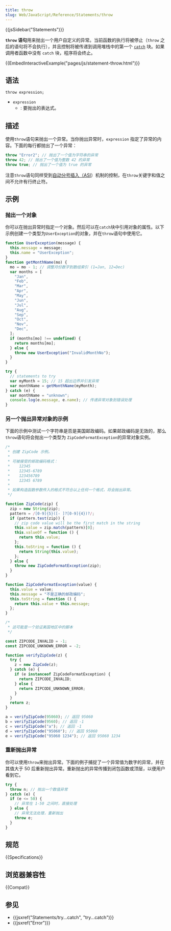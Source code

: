 ```yaml
---
title: throw
slug: Web/JavaScript/Reference/Statements/throw
---
```


{{jsSidebar("Statements")}}

**`throw`** **语句**用来抛出一个用户自定义的异常。当前函数的执行将被停止（`throw` 之后的语句将不会执行），并且控制将被传递到调用堆栈中的第一个 [`catch`](/zh-CN/docs/Web/JavaScript/Reference/Statements/try...catch) 块。如果调用者函数中没有 `catch` 块，程序将会终止。

{{EmbedInteractiveExample("pages/js/statement-throw.html")}}

## 语法

```plain
throw expression;
```

- `expression`
  - : 要抛出的表达式。

## 描述

使用`throw`语句来抛出一个异常。当你抛出异常时，`expression` 指定了异常的内容。下面的每行都抛出了一个异常：

```js
throw "Error2"; // 抛出了一个值为字符串的异常
throw 42; // 抛出了一个值为整数 42 的异常
throw true; // 抛出了一个值为 true 的异常
```

注意`throw`语句同样受到[自动分号插入（ASI](/zh-CN/docs/Web/JavaScript/Reference/Lexical_grammar#Automatic_semicolon_insertion)）机制的控制，在`throw`关键字和值之间不允许有行终止符。

## 示例

### 抛出一个对象

你可以在抛出异常时指定一个对象。然后可以在`catch`块中引用对象的属性。以下示例创建一个类型为`UserException`的对象，并在`throw`语句中使用它。

```js
function UserException(message) {
  this.message = message;
  this.name = "UserException";
}
function getMonthName(mo) {
  mo = mo - 1; // 调整月份数字到数组索引 (1=Jan, 12=Dec)
  var months = [
    "Jan",
    "Feb",
    "Mar",
    "Apr",
    "May",
    "Jun",
    "Jul",
    "Aug",
    "Sep",
    "Oct",
    "Nov",
    "Dec",
  ];
  if (months[mo] !== undefined) {
    return months[mo];
  } else {
    throw new UserException("InvalidMonthNo");
  }
}

try {
  // statements to try
  var myMonth = 15; // 15 超出边界并引发异常
  var monthName = getMonthName(myMonth);
} catch (e) {
  var monthName = "unknown";
  console.log(e.message, e.name); // 传递异常对象到错误处理
}
```

### 另一个抛出异常对象的示例

下面的示例中测试一个字符串是否是美国邮政编码。如果邮政编码是无效的，那么`throw`语句将会抛出一个类型为 `ZipCodeFormatException`的异常对象实例。

```js
/*
 * 创建 ZipCode 示例。
 *
 * 可被接受的邮政编码格式：
 *    12345
 *    12345-6789
 *    123456789
 *    12345 6789
 *
 * 如果构造函数参数传入的格式不符合以上任何一个格式，将会抛出异常。
 */

function ZipCode(zip) {
  zip = new String(zip);
  pattern = /[0-9]{5}([- ]?[0-9]{4})?/;
  if (pattern.test(zip)) {
    // zip code value will be the first match in the string
    this.value = zip.match(pattern)[0];
    this.valueOf = function () {
      return this.value;
    };
    this.toString = function () {
      return String(this.value);
    };
  } else {
    throw new ZipCodeFormatException(zip);
  }
}

function ZipCodeFormatException(value) {
  this.value = value;
  this.message = "不是正确的邮政编码";
  this.toString = function () {
    return this.value + this.message;
  };
}

/*
 * 这可能是一个验证美国地区中的脚本
 */

const ZIPCODE_INVALID = -1;
const ZIPCODE_UNKNOWN_ERROR = -2;

function verifyZipCode(z) {
  try {
    z = new ZipCode(z);
  } catch (e) {
    if (e instanceof ZipCodeFormatException) {
      return ZIPCODE_INVALID;
    } else {
      return ZIPCODE_UNKNOWN_ERROR;
    }
  }
  return z;
}

a = verifyZipCode(95060); // 返回 95060
b = verifyZipCode(9560); // 返回 -1
c = verifyZipCode("a"); // 返回 -1
d = verifyZipCode("95060"); // 返回 95060
e = verifyZipCode("95060 1234"); // 返回 95060 1234
```

### 重新抛出异常

你可以使用`throw`来抛出异常。下面的例子捕捉了一个异常值为数字的异常，并在其值大于 50 后重新抛出异常。重新抛出的异常传播到闭包函数或顶层，以便用户看到它。

```js
try {
  throw n; // 抛出一个数值异常
} catch (e) {
  if (e <= 50) {
    // 异常在 1-50 之间时，直接处理
  } else {
    // 异常无法处理，重新抛出
    throw e;
  }
}
```

## 规范

{{Specifications}}

## 浏览器兼容性

{{Compat}}

## 参见

- {{jsxref("Statements/try...catch", "try...catch")}}
- {{jsxref("Error")}}
